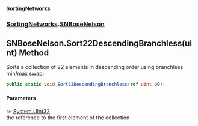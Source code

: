 #### [SortingNetworks](index.md 'index')
### [SortingNetworks](SortingNetworks.md 'SortingNetworks').[SNBoseNelson](SortingNetworks_SNBoseNelson.md 'SortingNetworks.SNBoseNelson')
## SNBoseNelson.Sort22DescendingBranchless(uint) Method
Sorts a collection of 22 elements in descending order using branchless min/max swap.  
```csharp
public static void Sort22DescendingBranchless(ref uint p0);
```
#### Parameters
<a name='SortingNetworks_SNBoseNelson_Sort22DescendingBranchless(uint)_p0'></a>
`p0` [System.UInt32](https://docs.microsoft.com/en-us/dotnet/api/System.UInt32 'System.UInt32')  
the reference to the first element of the collection
  

